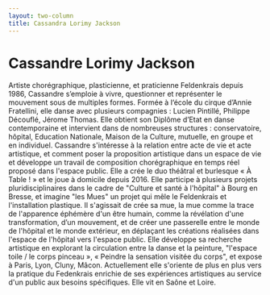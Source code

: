 ```yaml
---
layout: two-column
title: Cassandra Lorimy Jackson
---
```

# Cassandre Lorimy Jackson

Artiste chorégraphique, plasticienne, et praticienne Feldenkrais depuis 1986, Cassandre s’emploie à vivre, questionner et représenter le mouvement sous de multiples formes. Formée à l‘école du cirque d’Annie Fratellini, elle danse avec plusieurs compagnies : Lucien Pintillé, Philippe Découflé, Jérome Thomas. Elle obtient son Diplôme d’Etat en danse contemporaine et intervient dans de nombreuses structures : conservatoire,  hôpital, Education Nationale, Maison de la Culture,  mutuelle, en groupe et en individuel. Cassandre s'intéresse à la relation entre acte de vie et acte artistique, et comment poser la proposition artistique dans un espace de vie et développe un travail de composition chorégraphique en temps réel proposé dans l'espace public. Elle a crée le duo théâtral et burlesque «&nbsp;À Table&nbsp;!&nbsp;» et le joue à domicile depuis 2016. Elle participe à plusieurs projets pluridisciplinaires dans le cadre de "Culture et santé à l'hôpital" à Bourg en Bresse, et imagine "les Mues" un projet qui mêle le Feldenkrais et l'installation plastique. Il s'agissait  de crée sa mue, la mue comme la trace de l'apparence éphémère d'un être humain, comme la révélation d'une transformation, d’un mouvement, et de créer une passerelle entre le monde de l'hôpital et le monde extérieur, en déplaçant les créations réalisées dans l'espace de l'hôpital vers l'espace public. Elle développe sa recherche artistique en explorant la circulation entre la danse et la peinture, "l'espace toile / le corps pinceau », « Peindre la sensation visitée du corps", et expose à Paris, Lyon, Cluny, Mâcon. Actuellement elle s'oriente de plus en plus vers la pratique du Fedenkrais enrichie de ses expériences artistiques au service d'un public aux besoins spécifiques. Elle vit en Saône et Loire.

